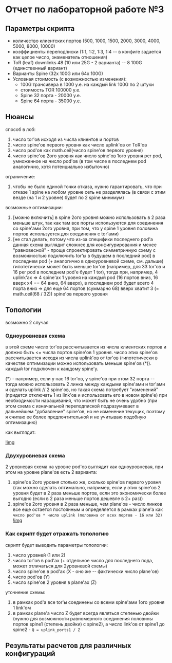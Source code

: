 # Отчет по лабораторной работе №3

## Параметры скрипта

* количество клиентских портов (500, 1000, 1500, 2000, 3000, 4000, 5000, 8000, 10000)
* коэффициенты переподписки (1:1, 1:2, 1:3, 1:4 -- в конфиге задается как целое число, знаменатель отношения)
* ToR (leaf) downlinks 48 (10 или 25G - 2 варианта) -- 8 100G (единственный вариант)
* Варианты Spine (32x 100G или 64x 100G)
* Условная стоимость (с возможностью изменения):
    * 100G трансивера в 1000 у.е. на каждый link 100G по 2 штуки
    * стоимость TOR 100000 у.е.
    * Spine 32 порта - 20000 у.е.
    * Spine 64 порта - 35000 у.е.

## Нюансы

способ в лоб:
1. число tor'ов исходя из числа клиентов и портов
2. число spine'ов первого уровня как число uplink'ов от ToR'ов
3. число pod'ов как math.ceil(число spine'ов первого уровня)
4. число spine'ов 2ого уровня как число spine'ов 1ого уровня per pod, умноженное на число pod'ов (в том числе в последнем pod аналогично, хотя потенциально избыточно)

ограничение:
1. чтобы не было единой точки отказа, нужно гарантировать, что при отказе 1 spine на любом уровне сеть не разделялась (в связи с этим везде (на 1 и 2 уровне) будет по 2 spine минимум)

возможные оптимизации:
1. [можно включить] в spine 2ого уровня можно использовать в 2 раза меньше штук, так как там все порты используются для соединения со spine'ами 2ого уровня, при том, что у spine 1 уровня половина портов используется для соединения с tor'ами)
2. [не стал делать, потому что из-за специфики последнего pod'а данная схема выглядит сложнее для конфигурирования и менее "равновесной" - проще спроектировать симметричную схему с возможностью подключить tor'ы в будущем в последний pod] в последнем pod (+ аналогично в одноуровневой схеме, см. дальше) гипотетически может быть меньше tor'ов (например, для 33 tor'ов и 16 per pod в последнем pod'е будет 1 tor), тогда при, например, 4 uplink'ах => 4 spine'ах 1 уровня на каждый pod (16 портов вниз, 16 вверх x4 == 64 вниз, 64 вверх), в последнем pod будет всего 4 порта вниз => для еще 64 портов (суммарно 68) вверх хватит 3 (= math.ceil(68 / 32)) spine'ов первого уровня

## Топологии

возможно 2 случая

### Одноуровневая схема

в этой схеме число tor'ов рассчитывается из числа клиентских портов и должно быть <= числа портов spine'ов 1 уровня. число этих spine'ов рассчитывается исходя из числа uplink'ов от tor'ов (гипотетически в качестве оптимизации можно использовать меньше spine'ов (\*)). каждый tor подключен к каждому spine'у.

(\*) - например, если у нас 16 tor'ов, у spine'ов при этом 32 порта -- тогда можно использовать 2 линка между каждыми spine'ами и tor'ами и сделать uplink // 2 spine'ов, но такая схема потребует "изменений" (придется отключать 1 из link'ов и использовать его в новом spine'e) при необходимости наращивания, что может быть не очень удобно (при этом схема с изначальной переподпиской подразумевает в дальнейшем "добавление" spine'ов, но не изменение текущих, поэтому я считаю ее более предпочтительной и не учитываю подобную оптимизацию)

как выглядит:

[!img](./level1.png)

### Двухуровневая схема

2 уровневая схема на уровне pod'ов выглядит как одноуровневая, при этом на уровне plane'ов есть 2 варианта:
1. spine'ов 2ого уровня столько же, сколько spine'ов первого уровня (так можно сделать оптимально, например, если у этих spine'ов 2 уровня будет в 2 раза меньше портов, если это экономически более выгодно (если в 2 раза меньше портов дешевле в 2+ раз))
2. spine'ов 2ого уровня в 2 раза меньше, чем plane'ов - число линков все еще остается постоянным и определяется в рамках plane'а как `число pod'ов * число uplink (половина от всех портов - 16 или 32)`
[!img](./level2.png)

### Как скрипт будет отражать топологию

скрипт будет выводить параметры топологии:
1. число уровней (1 или 2)
2. число tor'ов в pod'ах (+ отдельное число для последнего пода, может отличаться для 2уровневой схемы)
3. число spine'ов в pod'ах (X - оно же -- фактически число plane'ов)
4. число pod'ов (Y)
5. число spine'ов 2 уровня в plane'ах (Z)

уточнение схемы:
1. в рамках pod'а все tor'ы соединены со всеми spine'ами 1ого уровня 1 link'ом
2. в рамках plane'а число Z будет всегда являться степенью двойки (нужно для возможности равномерного соединения половины портов spine1 (степень двойки) с spine2), а число link'ов от spine1 до spine2 - `Q = uplink_ports1 / Z`

## Результаты расчетов для различных конфигураций


